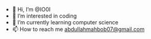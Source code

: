 - 👋 Hi, I’m @IO0I
- 👀 I’m interested in coding
- 🌱 I’m currently learning computer science
- 📫 How to reach me abdullahmahbob07@gmail.com

<!---
IO0I/IO0I is a ✨ special ✨ repository because its `README.md` (this file) appears on your GitHub profile.
You can click the Preview link to take a look at your changes.
--->
